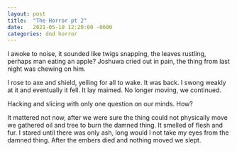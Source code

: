```yaml
---
layout: post
title:  "The Horror pt 2"
date:   2021-05-10 12:20:00 -0600
categories: dnd horror
---
```


I awoke to noise, it sounded like twigs snapping, the leaves rustling, perhaps man eating an apple? Joshuwa cried out in pain, the thing from last night was chewing on him. 

I rose to axe and shield, yelling for all to wake. It was back. I swong weakly at it and eventually it fell. It lay maimed. No longer moving, we continued. 

Hacking and slicing with only one question on our minds. How?

It mattered not now, after we were sure the thing could not physically move we gathered oil and tree to burn the damned thing. It smelled of flesh and fur. I stared until there was only ash, long would I not take my eyes from the damned thing. After the embers died and nothing moved we slept. 